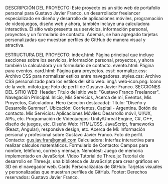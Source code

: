 DESCRIPCIÓN DEL PROYECTO:
Este proyecto es un sitio web de portafolio personal para Gustavo Javier Franco, un desarrollador freelancer especializado en diseño y desarrollo de aplicaciones móviles, programación de videojuegos, diseño web y ahora, también incluye una calculadora interactiva. El sitio web presenta sus servicios, información personal, proyectos y un formulario de contacto. Además, se han agregado tarjetas personalizadas que muestran perfiles de GitHub de manera visual y atractiva.

ESTRUCTURA DEL PROYECTO:
index.html: Página principal que incluye secciones sobre los servicios, información personal, proyectos, y ahora también la calculadora y un formulario de contacto.
evento.html: Página para eventos.
card.html: Página para proyectos.
css/:
normalize.css: Archivo CSS para normalizar estilos entre navegadores.
styles.css: Archivo CSS personalizado para los estilos del sitio web.
img/:
web-icon.png: Icono de la web.
mifoto.jpg: Foto de perfil de Gustavo Javier Franco.
SECCIONES DEL SITIO WEB:
Header:
Título del sitio web: "Gustavo Franco Freelancer".
Navegación Principal: Inicio, Mis Servicios, Acerca de mí, Eventos, Mis Proyectos, Calculadora.
Hero (sección destacada):
Título: "Diseño y Desarrollo Gammer".
Ubicación: Corrientes, Capital - Argentina.
Botón de contacto.
Mis Servicios:
Aplicaciones Móviles: Desarrollo móvil, UI/UX, APIs, etc.
Programación de Videojuegos: Unity/Unreal Engine, C#, C++, diseño de juegos, etc.
Diseño Web: HTML/CSS, JavaScript, frameworks (React, Angular), responsive design, etc.
Acerca de Mí:
Información personal y profesional sobre Gustavo Javier Franco.
Foto de perfil.
Contacto:
gus.jav.fran@gmail.com
Calculadora:
Interfaz interactiva para realizar cálculos matemáticos.
Formulario de Contacto:
Campos para nombre, teléfono, correo y mensaje.
Nemotest:
Juego de memoria implementado en JavaScript.
Video Tutorial de Three.js:
Tutorial de desarrollo en Three.js, una biblioteca de JavaScript para crear gráficos en 3D en el navegador web.
Cards Personalizadas de GitHub:
Tarjetas visuales y personalizadas que muestran perfiles de GitHub.
Footer:
Derechos reservados: Gustavo Javier Franco.
